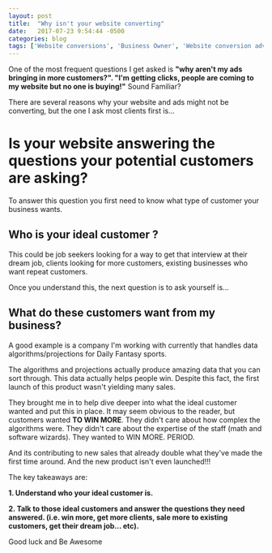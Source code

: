 ```yaml
---
layout: post
title:  "Why isn't your website converting"
date:   2017-07-23 9:54:44 -0500
categories: blog
tags: ['Website conversions', 'Business Owner', 'Website conversion advice']
---
```




One of the most frequent questions I get asked is **"why aren't my ads bringing in more customers?".
"I'm getting clicks, people are coming to my website but no one is buying!"** Sound Familiar?

There are several reasons why your website and ads might not be converting, but the one I ask most clients first is...


Is your website answering the questions your potential customers are asking?
===========================================

To answer this question you first need to know what type of customer your business wants.

Who is your ideal customer ?
-------------------------------

This could be job seekers looking for a way to get that
interview at their dream job, clients looking for more customers, existing businesses who want repeat customers.

Once you understand this, the next question is to ask yourself is...

What do these customers want from my business?
-------------------------

A good example is a company I'm working with currently that handles data algorithms/projections for Daily Fantasy sports.

The algorithms and projections actually produce amazing data that you can sort through. This data actually helps people win. Despite this fact, the first launch of this product wasn't yielding many sales.

They brought me in to help dive deeper into what the ideal customer wanted and put this in place. It may seem obvious to the reader, but customers wanted **TO WIN MORE**.
They didn't care about how complex the algorithms were. They didn't care about the expertise of the staff (math and software wizards). They wanted to WIN MORE. PERIOD.

And its contributing to new sales that already double what they've made the first time around. And the new product isn't even launched!!!

The key takeaways are:

**1. Understand who your ideal customer is.**

**2. Talk to those ideal customers and answer the questions they need answered. (i.e. win more, get more clients, sale more to existing customers, get their dream job... etc).**

Good luck and Be Awesome










